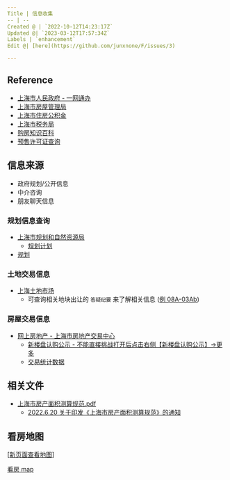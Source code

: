 ```yaml
---
Title | 信息收集
-- | --
Created @ | `2022-10-12T14:23:17Z`
Updated @| `2023-03-12T17:57:34Z`
Labels | `enhancement`
Edit @| [here](https://github.com/junxnone/F/issues/3)

---
```

## Reference

- [上海市人民政府 -  一网通办](https://www.shanghai.gov.cn/)
- [上海市房屋管理局](http://fgj.sh.gov.cn/)
- [上海市住房公积金](https://www.shgjj.com/)
- [上海市税务局](http://shanghai.chinatax.gov.cn/)
- [购房知识百科](https://house.mofangyu.com/)
- [预售许可证查询](http://fgj.sh.gov.cn/ysxkz/index.html)

## 信息来源

- 政府规划/公开信息
- 中介咨询
- 朋友聊天信息

### 规划信息查询
- [上海市规划和自然资源局](https://ghzyj.sh.gov.cn/)
  - [规划计划](https://ghzyj.sh.gov.cn/ghjh/)
- [规划](/0037_规划)

### 土地交易信息
- [上海土地市场](http://tdsc.ghzyj.sh.gov.cn/)
  - 可查询相关地块出让的 `答疑纪要` 来了解相关信息 ([例 08A-03Ab](http://tdsc.ghzyj.sh.gov.cn/bin/file/dyjy/202205416/dyjy.doc))


### 房屋交易信息

- [网上房地产 - 上海市房地产交易中心](http://www.fangdi.com.cn/index.html)
  - [新楼盘认购公示 - 不能直接挑战打开后点击右侧【新楼盘认购公示】->更多](http://www.fangdi.com.cn/new_house/new_house_jjswlpgs.html)
  - [交易统计数据](http://www.fangdi.com.cn/trade/trade.html)

## 相关文件
- [上海市房产面积测算规范.pdf](https://github.com/junxnone/F/files/10841956/default.pdf)
  - [2022.6.20 关于印发《上海市房产面积测算规范》的通知](http://fgj.sh.gov.cn/fdcsc/20220620/625681b8a2994896b81de1da99f9b09f.html)


## 看房地图

[[新页面查看地图](https://junxnone.github.io/fmap/mp/all)]

[看房 map](https://junxnone.github.io/fmap/mp/all ':include :type=iframe width=100% height=600px')

